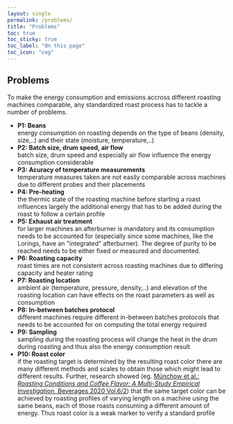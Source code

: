 ```yaml
---
layout: single
permalink: /problems/
title: "Problems"
toc: true
toc_sticky: true
toc_label: "On this page"
toc_icon: "cog"
---
```




## Problems

To make the energy consumption and emissions accross different roasting machines comparable, any standardized roast process has to tackle a number of problems.

* **P1: Beans**  
energy consumption on roasting depends on the type of beans (density, size,..) and their state (moisture, temperature,..)
* **P2: Batch size, drum speed, air flow**  
batch size, drum speed and especially air flow influence the energy consumption considerable
* **P3: Acuracy of temperature measurements**  
temperature measures taken are not easily comparable across machines due to different probes and their placements
* **P4: Pre-heating**  
the thermic state of the roasting machine before starting a roast influences largely the additional energy that has to be added during the roast to follow a certain profile
* **P5: Exhaust air treatment**  
for larger machines an afterburner is mandatory and its consumption needs to be accounted for (especially since some machines, like the Lorings, have an "integrated" afterburner). The degree of purity to be reached needs to be either fixed or measured and documented.
* **P6: Roasting capacity**  
roast times are not consistent across roasting machines due to differing capacity and heater rating
* **P7: Roasting location**  
ambient air (temperature, pressure, density,..) and elevation of the roasting location can have effects on the roast parameters as well as consumption
* **P8: In-between batches protocol**  
different machines require different in-between batches protocols that needs to be accounted for on computing the total energy required
* **P9: Sampling**  
sampling during the roasting process will change the heat in the drum during roasting and thus also the energy consumption result
* **P10: Roast color**  
if the roasting target is determined by the resulting roast color there are many different methods and scales to obtain those which might lead to different results. Further, research showed (eg. [Münchow et al.: _Roasting Conditions and Coffee Flavor: A Multi-Study Empirical Investigation_, Beverages 2020 Vol.6/2](https://www.mdpi.com/2306-5710/6/2/29)) that the same target color can be achieved by roasting profiles of varying length on a machine using the same beans, each of those roasts consuming a different amount of energy. Thus roast color is a weak marker to verify a standard profile